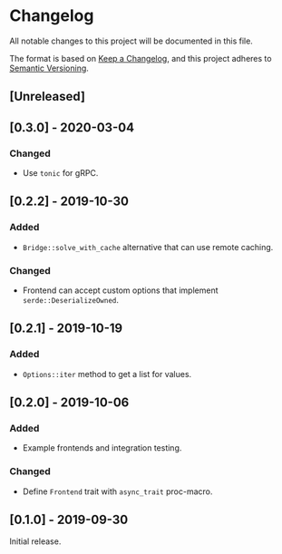 # Changelog
All notable changes to this project will be documented in this file.

The format is based on [Keep a Changelog](https://keepachangelog.com/en/1.0.0/),
and this project adheres to [Semantic Versioning](https://semver.org/spec/v2.0.0.html).

## [Unreleased]

## [0.3.0] - 2020-03-04
### Changed
- Use `tonic` for gRPC.

## [0.2.2] - 2019-10-30
### Added
- `Bridge::solve_with_cache` alternative that can use remote caching.

### Changed
- Frontend can accept custom options that implement `serde::DeserializeOwned`.

## [0.2.1] - 2019-10-19
### Added
- `Options::iter` method to get a list for values.

## [0.2.0] - 2019-10-06
### Added
- Example frontends and integration testing.

### Changed
- Define `Frontend` trait with `async_trait` proc-macro.

## [0.1.0] - 2019-09-30
Initial release.
